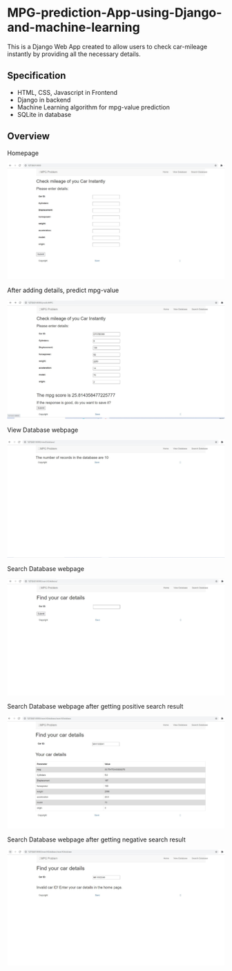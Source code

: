 # MPG-prediction-App-using-Django-and-machine-learning

This is a Django Web App created to allow users to check car-mileage instantly by providing all the necessary details.

## Specification

- HTML, CSS, Javascript in Frontend
- Django in backend
- Machine Learning algorithm for mpg-value prediction
- SQLite in database

## Overview

Homepage


![1](images/homepage.jpg)


After adding details, predict mpg-value


![2](images/predict_mpg.jpg)


View Database webpage


![3](images/view_database.jpg)


Search Database webpage


![4](images/search_database.jpg)


Search Database webpage after getting positive search result


![5](images/search_positive.jpg)


Search Database webpage after getting negative search result


![6](images/search_negative.jpg)
